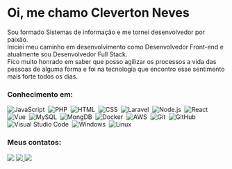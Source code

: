 # Oi, me chamo Cleverton Neves 

Sou formado Sistemas de informação e me tornei desenvolvedor por paixão. <br>
Iniciei meu caminho em desenvolvimento como Desenvolvedor Front-end e atualmente sou Desenvolvedor Full Stack.<br>
Fico muito honrado em saber que posso agilizar os processos a vida das pessoas de alguma forma e foi na tecnologia que encontro esse sentimento mais forte todos os dias.

### Conhecimento em:

<div style="display: inline_block">
 
![JavaScript](https://img.shields.io/badge/-JavaScript-1e272e?style=for-the-badge&logo=javascript)&nbsp;
![PHP](https://img.shields.io/badge/-PHP-1e272e?style=for-the-badge&logo=php)&nbsp;
![HTML](https://img.shields.io/badge/-HTML-1e272e?style=for-the-badge&logo=HTML5)&nbsp;
![CSS](https://img.shields.io/badge/-CSS-1e272e?style=for-the-badge&logo=CSS3&logoColor=1572B6)&nbsp;
![Laravel](https://img.shields.io/badge/-Laravel-1e272e?style=for-the-badge&logo=laravel)&nbsp;
![Node.js](https://img.shields.io/badge/-Node.js-1e272e?style=for-the-badge&logo=node.js)&nbsp;
![React](https://img.shields.io/badge/-React-1e272e?style=for-the-badge&logo=react)&nbsp;
![Vue](https://img.shields.io/badge/-Vuejs-1e272e?style=for-the-badge&logo=vue.js)&nbsp;
![MySQL](https://img.shields.io/badge/-MySQL-1e272e?style=for-the-badge&logo=mysql)&nbsp;
![MongDB](https://img.shields.io/badge/-MongoDB-1e272e?style=for-the-badge&logo=mongodb)&nbsp;
![Docker](https://img.shields.io/badge/-Docker-1e272e?style=for-the-badge&logo=docker)&nbsp;
![AWS](https://img.shields.io/badge/-AWS-1e272e?style=for-the-badge&logo=amazonaws)&nbsp;
![Git](https://img.shields.io/badge/-Git-1e272e?style=for-the-badge&logo=git)&nbsp;
![GitHub](https://img.shields.io/badge/-GitHub-1e272e?style=for-the-badge&logo=github)&nbsp;
![Visual Studio Code](https://img.shields.io/badge/-Visual%20Studio%20Code-1e272e?style=for-the-badge&logo=visual-studio-code&logoColor=007ACC)&nbsp;
![Windows](https://img.shields.io/badge/-Windows-1e272e?style=for-the-badge&logoColor=0078D6&logo=windows)&nbsp;
![Linux](https://img.shields.io/badge/-Linux-1e272e?style=for-the-badge&logo=linux)&nbsp;

<!-- ![Jenkins](https://img.shields.io/badge/-Jenkins-05122A?style=flat&logo=jenkins)&nbsp; -->
<!-- ![Terraform](https://img.shields.io/badge/-Terraform-05122A?style=flat&logo=terraform)&nbsp; -->
<!-- ![AzureDevops](https://img.shields.io/badge/-AzureDevops-05122A?style=flat&logoColor=0078D7&logo=azuredevops)&nbsp; -->

</div>

### Meus contatos:

<div>
 <a href="https://www.twitter.com/cleverbneves" target="_blank"><img src="https://img.shields.io/badge/Twitter-55E6C1?style=for-the-badge&logo=twitter&logoColor=white" /></a>
 <a href="https://br.linkedin.com/in/cleverton-neves" target="_blank"><img src="https://img.shields.io/badge/LinkedIn-55E6C1?style=for-the-badge&logo=linkedin&logoColor=white" />  </a>
 <a href="https://github.com/clevernvs" target="_blank"><img src="https://img.shields.io/badge/GitHub-55E6C1?style=for-the-badge&logo=github&logoColor=white" /></a> 
</div>

